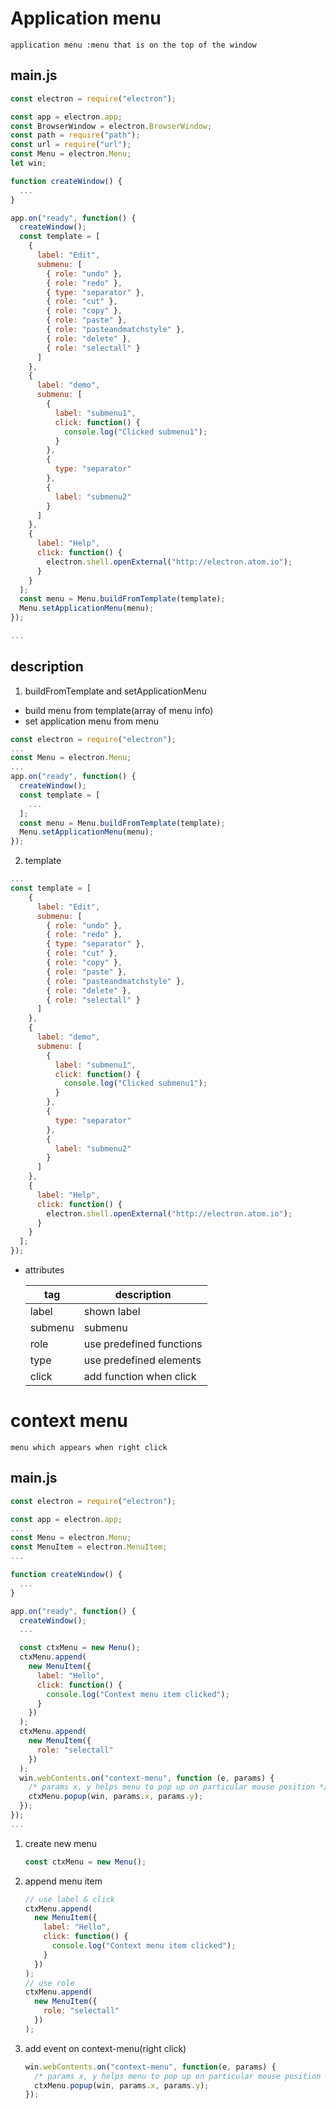 # Application menu

```
application menu :menu that is on the top of the window
```

## main.js

```javascript
const electron = require("electron");

const app = electron.app;
const BrowserWindow = electron.BrowserWindow;
const path = require("path");
const url = require("url");
const Menu = electron.Menu;
let win;

function createWindow() {
  ...
}

app.on("ready", function() {
  createWindow();
  const template = [
    {
      label: "Edit",
      submenu: [
        { role: "undo" },
        { role: "redo" },
        { type: "separator" },
        { role: "cut" },
        { role: "copy" },
        { role: "paste" },
        { role: "pasteandmatchstyle" },
        { role: "delete" },
        { role: "selectall" }
      ]
    },
    {
      label: "demo",
      submenu: [
        {
          label: "submenu1",
          click: function() {
            console.log("Clicked submenu1");
          }
        },
        {
          type: "separator"
        },
        {
          label: "submenu2"
        }
      ]
    },
    {
      label: "Help",
      click: function() {
        electron.shell.openExternal("http://electron.atom.io");
      }
    }
  ];
  const menu = Menu.buildFromTemplate(template);
  Menu.setApplicationMenu(menu);
});

...
```

## description

1. buildFromTemplate and setApplicationMenu

- build menu from template(array of menu info)
- set application menu from menu

```javascript
const electron = require("electron");
...
const Menu = electron.Menu;
...
app.on("ready", function() {
  createWindow();
  const template = [
    ...
  ];
  const menu = Menu.buildFromTemplate(template);
  Menu.setApplicationMenu(menu);
});
```

2. template

```javascript
...
const template = [
    {
      label: "Edit",
      submenu: [
        { role: "undo" },
        { role: "redo" },
        { type: "separator" },
        { role: "cut" },
        { role: "copy" },
        { role: "paste" },
        { role: "pasteandmatchstyle" },
        { role: "delete" },
        { role: "selectall" }
      ]
    },
    {
      label: "demo",
      submenu: [
        {
          label: "submenu1",
          click: function() {
            console.log("Clicked submenu1");
          }
        },
        {
          type: "separator"
        },
        {
          label: "submenu2"
        }
      ]
    },
    {
      label: "Help",
      click: function() {
        electron.shell.openExternal("http://electron.atom.io");
      }
    }
  ];
});
```

- attributes

  | tag     | description              |
  | ------- | ------------------------ |
  | label   | shown label              |
  | submenu | submenu                  |
  | role    | use predefined functions |
  | type    | use predefined elements  |
  | click   | add function when click  |

# context menu

```
menu which appears when right click
```

## main.js

```javascript
const electron = require("electron");

const app = electron.app;
...
const Menu = electron.Menu;
const MenuItem = electron.MenuItem;
...

function createWindow() {
  ...
}

app.on("ready", function() {
  createWindow();
  ...

  const ctxMenu = new Menu();
  ctxMenu.append(
    new MenuItem({
      label: "Hello",
      click: function() {
        console.log("Context menu item clicked");
      }
    })
  );
  ctxMenu.append(
    new MenuItem({
      role: "selectall"
    })
  );
  win.webContents.on("context-menu", function (e, params) {
    /* params x, y helps menu to pop up on particular mouse position */
    ctxMenu.popup(win, params.x, params.y);
  });
});
...

```

1. create new menu
   ```javascript
   const ctxMenu = new Menu();
   ```
2. append menu item

   ```javascript
   // use label & click
   ctxMenu.append(
     new MenuItem({
       label: "Hello",
       click: function() {
         console.log("Context menu item clicked");
       }
     })
   );
   // use role
   ctxMenu.append(
     new MenuItem({
       role: "selectall"
     })
   );
   ```

3. add event on context-menu(right click)
   ```javascript
   win.webContents.on("context-menu", function(e, params) {
     /* params x, y helps menu to pop up on particular mouse position */
     ctxMenu.popup(win, params.x, params.y);
   });
   ```
